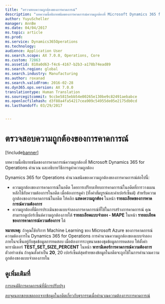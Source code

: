 ```yaml
---
title: "ตรวจสอบความถูกต้องของการคาดการณ์"
description: "บทความนี้อธิบายชนิดของการคาดการณ์ความถูกต้องที่ Microsoft Dynamics 365 for Operations คำนวณ และอธิบายวิธีการดูค่าความถูกต้อง"
author: YuyuScheller
manager: AnnBe
ms.date: 04/04/2017
ms.topic: article
ms.prod: 
ms.service: Dynamics365Operations
ms.technology: 
audience: Application User
ms.search.scope: AX 7.0.0, Operations, Core
ms.custom: 72863
ms.assetid: 810a0d63-f4c6-4167-b2b3-a178b74ead89
ms.search.region: global
ms.search.industry: Manufacturing
ms.author: roxanad
ms.search.validFrom: 2016-02-28
ms.dyn365.ops.version: AX 7.0.0
translationtype: Human Translation
ms.sourcegitcommit: 9ccbe5815ebb54e00265e130be9c82491aebabce
ms.openlocfilehash: d3f88a4fa54217cea909c54955de05e2175db0cd
ms.lasthandoff: 03/29/2017


---
```


# <a name="monitor-forecast-accuracy"></a>ตรวจสอบความถูกต้องของการคาดการณ์

[!include[banner](../includes/banner.md)]


บทความนี้อธิบายชนิดของการคาดการณ์ความถูกต้องที่ Microsoft Dynamics 365 for Operations คำนวณ และอธิบายวิธีการดูค่าความถูกต้อง

Dynamics 365 for Operations คำนวณชนิดของความถูกต้องของการคาดการณ์ต่อไปนี้:

-   ความถูกต้องของการคาดการณ์ในอดีต โดยการเปรียบเทียบการคาดการณ์ในอดีตที่การวางแผนหลักใช้กับความต้องการในอดีต เมื่อต้องการดูค่า (ทั้งค่าสัมบูรณ์และค่าเปอร์เซ็นต์) สำหรับความถูกต้องของการคาดการณ์ในอดีต ให้คลิก **แสดงความถูกต้อง** ในหน้า **รายละเอียดของการคาดการณ์ความต้องการ**
-   ความถูกต้องที่มีการประเมินของแบบจำลองการคาดการณ์ที่ใช้ในการสร้างการคาดการณ์ คุณสามารถดูเปอร์เซ็นต์ความถูกต้องภายใต้ **รายละเอียดแบบจำลอง - MAPE** ในหน้า **รายละเอียดของการคาดการณ์ความต้องการ** ได้ 

**หมายเหตุ:** ถ้าคุณใช้บริการ Machine Learning ของ Microsoft Azure ของการคาดการณ์ความต้องการใน Dynamics 365 for Operations การคำนวณความถูกต้องของแบบจำลองภายในจะขึ้นอยู่กับชุดข้อมูลการทดสอบ เมื่อต้องการระบุขนาดของชุดข้อมูลการทดสอบ ให้ตั้งค่าพารามิเตอร์ **TEST\_SET\_SIZE\_PERCENT** ในหน้า **พารามิเตอร์การคาดการณ์ความต้องการ** ตัวอย่างเช่น ถ้าคุณตั้งค่าเป็น **20**, 20 เปอร์เซ็นต์สุดท้ายของข้อมูลในอดีตจะถูกใช้ในการคำนวณความถูกต้องของแบบจำลองภายใน


<a name="see-also"></a>ดูเพิ่มเติมที่
--------

[การอนุมัติการคาดการณ์ที่มีการปรับปรุง](authorize-adjusted-forecast.md)

[ลบจุดนอกขอบเขตออกจากข้อมูลในอดีตเกี่ยวกับธุรกรรมเมื่อคำนวณความต้องการการคาดการณ์](remove-historical-outliers-calculating-demand-forecast.md)




